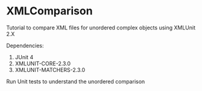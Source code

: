# XMLComparison

Tutorial to compare XML files for unordered complex objects using XMLUnit 2.X

Dependencies:
1. JUnit 4
2. XMLUNIT-CORE-2.3.0
3. XMLUNIT-MATCHERS-2.3.0

Run Unit tests to understand the unordered comparison
